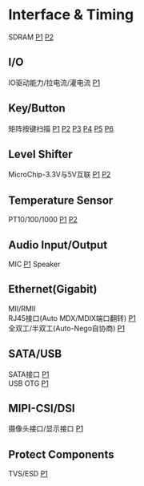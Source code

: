 # Interface & Timing
SDRAM
[P1](https://user-images.githubusercontent.com/32056331/112438411-d690a280-8d82-11eb-9f96-08e92935ab8f.png)
[P2](https://user-images.githubusercontent.com/32056331/112438417-d85a6600-8d82-11eb-8e6b-db0ea7ec574e.png)

## I/O
IO驱动能力/拉电流/灌电流
[P1](https://user-images.githubusercontent.com/32056331/113806782-8ad3f500-9795-11eb-92c4-b824f1c0d5cd.png)

## Key/Button
矩阵按键扫描
[P1](https://user-images.githubusercontent.com/32056331/112430426-194d7d00-8d79-11eb-9c8e-4965708c95eb.png)
[P2](https://user-images.githubusercontent.com/32056331/112430434-1ce10400-8d79-11eb-8312-d98d24d5d23f.png)
[P3](https://user-images.githubusercontent.com/32056331/112430437-1d799a80-8d79-11eb-9bf1-3326ca025794.png)
[P4](https://user-images.githubusercontent.com/32056331/112430440-1e123100-8d79-11eb-852c-ff32b4d49092.png)
[P5](https://user-images.githubusercontent.com/32056331/112430443-1eaac780-8d79-11eb-9e7f-6a847d282f95.png)
[P6](https://user-images.githubusercontent.com/32056331/112430444-1f435e00-8d79-11eb-8863-abd65fdbee28.png)

## Level Shifter 
MicroChip-3.3V与5V互联
[P1](https://user-images.githubusercontent.com/32056331/113278201-34d5fc00-9314-11eb-9fb8-d558a00219be.png)
[P2](https://user-images.githubusercontent.com/32056331/113374524-e53d1200-939f-11eb-859e-6809fe9eb3e3.png)

## Temperature Sensor
PT10/100/1000
[P1](https://user-images.githubusercontent.com/32056331/113676086-9e785080-96ee-11eb-9327-ff761936fbdf.png)
[P2](https://user-images.githubusercontent.com/32056331/113676098-a20bd780-96ee-11eb-9663-73e746d49d54.png)

## Audio Input/Output
MIC
[P1](https://user-images.githubusercontent.com/32056331/114150435-a46c6c80-994e-11eb-835b-4a9e481bde2a.png)
Speaker

## Ethernet(Gigabit)
MII/RMII   
RJ45接口(Auto MDX/MDIX端口翻转)
[P1](https://user-images.githubusercontent.com/32056331/116020203-66728680-a678-11eb-96fd-373fc729bf3d.png)   
全双工/半双工(Auto-Nego自协商)
[P1](https://user-images.githubusercontent.com/32056331/116022059-05e54880-a67c-11eb-89fa-6d86a4683917.png)   

## SATA/USB
SATA接口
[P1](https://user-images.githubusercontent.com/32056331/116025919-2913f600-a684-11eb-8b64-42aa7507c93a.png)   
USB OTG
[P1](https://user-images.githubusercontent.com/32056331/116032712-c118dc00-a692-11eb-9583-0531838f40e7.png)   

## MIPI-CSI/DSI
摄像头接口/显示接口
[P1](https://user-images.githubusercontent.com/32056331/116045802-fcbca180-a6a4-11eb-9b8c-118aea72b483.png)

## Protect Components
TVS/ESD
[P1](https://user-images.githubusercontent.com/32056331/116038855-929ffe80-a69c-11eb-929a-caf1b0e78853.png)   



